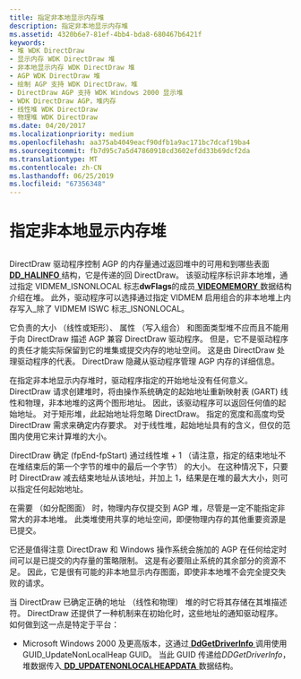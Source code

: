 ```yaml
---
title: 指定非本地显示内存堆
description: 指定非本地显示内存堆
ms.assetid: 4320b6e7-81ef-4bb4-bda8-680467b6421f
keywords:
- 堆 WDK DirectDraw
- 显示内存 WDK DirectDraw 堆
- 非本地显示内存 WDK DirectDraw 堆
- AGP WDK DirectDraw 堆
- 绘制 AGP 支持 WDK DirectDraw，堆
- DirectDraw AGP 支持 WDK Windows 2000 显示堆
- WDK DirectDraw AGP，堆内存
- 线性堆 WDK DirectDraw
- 物理堆 WDK DirectDraw
ms.date: 04/20/2017
ms.localizationpriority: medium
ms.openlocfilehash: aa375ab4049eacf90dfb1a9ac171bc7dcaf19ba4
ms.sourcegitcommit: fb7d95c7a5d47860918cd3602efdd33b69dcf2da
ms.translationtype: MT
ms.contentlocale: zh-CN
ms.lasthandoff: 06/25/2019
ms.locfileid: "67356348"
---
```

# <a name="specifying-nonlocal-display-memory-heaps"></a>指定非本地显示内存堆


## <span id="ddk_specifying_nonlocal_display_memory_heaps_gg"></span><span id="DDK_SPECIFYING_NONLOCAL_DISPLAY_MEMORY_HEAPS_GG"></span>


DirectDraw 驱动程序控制 AGP 的内存量通过返回堆中的可用和到哪些表面[ **DD\_HALINFO** ](https://docs.microsoft.com/windows/desktop/api/ddrawint/ns-ddrawint-_dd_halinfo)结构，它是传递的回 DirectDraw。 该驱动程序标识非本地堆，通过指定 VIDMEM\_ISNONLOCAL 标志**dwFlags**的成员[ **VIDEOMEMORY** ](https://docs.microsoft.com/windows/desktop/api/ddrawint/ns-ddrawint-_videomemory)数据结构介绍在堆。 此外，驱动程序可以选择通过指定 VIDMEM 启用组合的非本地堆上内存写入\_除了 VIDMEM ISWC 标志\_ISNONLOCAL。

它负责的大小 （线性或矩形）、 属性 （写入组合） 和图面类型堆不应而且不能用于向 DirectDraw 描述 AGP 兼容 DirectDraw 驱动程序。 但是，它不是驱动程序的责任才能实际保留到它的堆集或提交内存的地址空间。 这是由 DirectDraw 处理驱动程序的代表。 DirectDraw 隐藏从驱动程序管理 AGP 内存的详细信息。

在指定非本地显示内存堆时，驱动程序指定的开始地址没有任何意义。 DirectDraw 请求创建堆时，将由操作系统确定的起始地址重新映射表 (GART) 线性和物理，非本地堆的这两个图形地址。 因此，该驱动程序可以返回任何值的起始地址。 对于矩形堆，此起始地址将忽略 DirectDraw。 指定的宽度和高度均受 DirectDraw 需求来确定内存要求。 对于线性堆，起始地址具有的含义，但仅的范围内使用它来计算堆的大小。

DirectDraw 确定 (fpEnd-fpStart) 通过线性堆 + 1 （请注意，指定的结束地址不在堆结束后的第一个字节的堆中的最后一个字节） 的大小。 在这种情况下，只要时 DirectDraw 减去结束地址从该地址，并加上 1，结果是在堆的最大大小，则可以指定任何起始地址。

在需要 （如分配图面） 时，物理内存仅提交到 AGP 堆，尽管是一定不能指定非常大的非本地堆。 此类堆使用共享的地址空间，即便物理内存的其他重要资源是已提交。

它还是值得注意 DirectDraw 和 Windows 操作系统会施加的 AGP 在任何给定时间可以是已提交的内存量的策略限制。 这是有必要阻止系统的其余部分的资源不足。 因此，它是很有可能的非本地显示内存图面，即使非本地堆不会完全提交失败的请求。

当 DirectDraw 已确定正确的地址 （线性和物理） 堆的时它将其存储在其堆描述符。 DirectDraw 还提供了一种机制来在初始化时，这些地址的通知驱动程序。 如何做到这一点是特定于平台：

-   Microsoft Windows 2000 及更高版本，这通过[ **DdGetDriverInfo** ](https://docs.microsoft.com/windows/desktop/api/ddrawint/nc-ddrawint-pdd_getdriverinfo)调用使用 GUID\_UpdateNonLocalHeap GUID。 当此 GUID 传递给*DDGetDriverInfo*，堆数据传入[ **DD\_UPDATENONLOCALHEAPDATA** ](https://docs.microsoft.com/windows/desktop/api/ddrawint/ns-ddrawint-_dd_updatenonlocalheapdata)数据结构。

 

 





